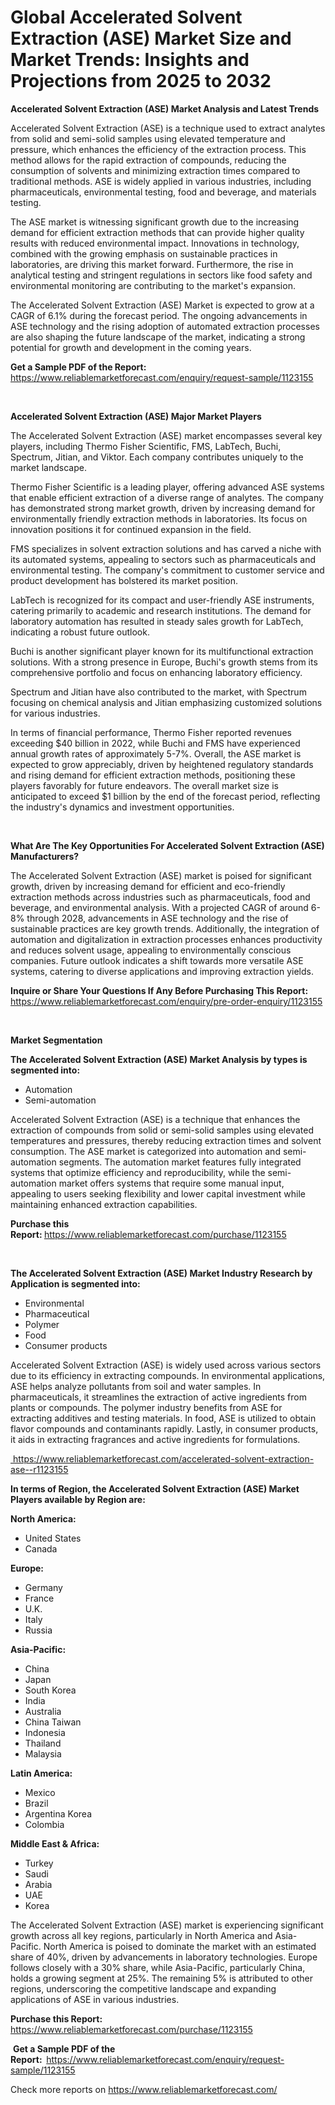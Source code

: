 <p><h1>Global Accelerated Solvent Extraction (ASE) Market Size and Market Trends: Insights and Projections from 2025 to 2032</h1></p><p><strong>Accelerated Solvent Extraction (ASE) Market Analysis and Latest Trends</strong></p>
<p><p>Accelerated Solvent Extraction (ASE) is a technique used to extract analytes from solid and semi-solid samples using elevated temperature and pressure, which enhances the efficiency of the extraction process. This method allows for the rapid extraction of compounds, reducing the consumption of solvents and minimizing extraction times compared to traditional methods. ASE is widely applied in various industries, including pharmaceuticals, environmental testing, food and beverage, and materials testing.</p><p>The ASE market is witnessing significant growth due to the increasing demand for efficient extraction methods that can provide higher quality results with reduced environmental impact. Innovations in technology, combined with the growing emphasis on sustainable practices in laboratories, are driving this market forward. Furthermore, the rise in analytical testing and stringent regulations in sectors like food safety and environmental monitoring are contributing to the market's expansion. </p><p>The Accelerated Solvent Extraction (ASE) Market is expected to grow at a CAGR of 6.1% during the forecast period. The ongoing advancements in ASE technology and the rising adoption of automated extraction processes are also shaping the future landscape of the market, indicating a strong potential for growth and development in the coming years.</p></p>
<p><strong>Get a Sample PDF of the Report:&nbsp;</strong> <a href="https://www.reliablemarketforecast.com/enquiry/request-sample/1123155?utm_campaign=2633&utm_medium=2&utm_source=Github&utm_content=ia&utm_term=03032025&utm_id=accelerated-solvent-extraction-ase">https://www.reliablemarketforecast.com/enquiry/request-sample/1123155</a></p>
<p>&nbsp;</p>
<p><strong>Accelerated Solvent Extraction (ASE) Major Market Players</strong></p>
<p><p>The Accelerated Solvent Extraction (ASE) market encompasses several key players, including Thermo Fisher Scientific, FMS, LabTech, Buchi, Spectrum, Jitian, and Viktor. Each company contributes uniquely to the market landscape.</p><p>Thermo Fisher Scientific is a leading player, offering advanced ASE systems that enable efficient extraction of a diverse range of analytes. The company has demonstrated strong market growth, driven by increasing demand for environmentally friendly extraction methods in laboratories. Its focus on innovation positions it for continued expansion in the field.</p><p>FMS specializes in solvent extraction solutions and has carved a niche with its automated systems, appealing to sectors such as pharmaceuticals and environmental testing. The company's commitment to customer service and product development has bolstered its market position.</p><p>LabTech is recognized for its compact and user-friendly ASE instruments, catering primarily to academic and research institutions. The demand for laboratory automation has resulted in steady sales growth for LabTech, indicating a robust future outlook.</p><p>Buchi is another significant player known for its multifunctional extraction solutions. With a strong presence in Europe, Buchi's growth stems from its comprehensive portfolio and focus on enhancing laboratory efficiency.</p><p>Spectrum and Jitian have also contributed to the market, with Spectrum focusing on chemical analysis and Jitian emphasizing customized solutions for various industries.</p><p>In terms of financial performance, Thermo Fisher reported revenues exceeding $40 billion in 2022, while Buchi and FMS have experienced annual growth rates of approximately 5-7%. Overall, the ASE market is expected to grow appreciably, driven by heightened regulatory standards and rising demand for efficient extraction methods, positioning these players favorably for future endeavors. The overall market size is anticipated to exceed $1 billion by the end of the forecast period, reflecting the industry's dynamics and investment opportunities.</p></p>
<p>&nbsp;</p>
<p><strong>What Are The Key Opportunities For Accelerated Solvent Extraction (ASE) Manufacturers?</strong></p>
<p><p>The Accelerated Solvent Extraction (ASE) market is poised for significant growth, driven by increasing demand for efficient and eco-friendly extraction methods across industries such as pharmaceuticals, food and beverage, and environmental analysis. With a projected CAGR of around 6-8% through 2028, advancements in ASE technology and the rise of sustainable practices are key growth trends. Additionally, the integration of automation and digitalization in extraction processes enhances productivity and reduces solvent usage, appealing to environmentally conscious companies. Future outlook indicates a shift towards more versatile ASE systems, catering to diverse applications and improving extraction yields.</p></p>
<p><strong>Inquire or Share Your Questions If Any Before Purchasing This Report:</strong> <a href="https://www.reliablemarketforecast.com/enquiry/pre-order-enquiry/1123155?utm_campaign=2633&utm_medium=2&utm_source=Github&utm_content=ia&utm_term=03032025&utm_id=accelerated-solvent-extraction-ase">https://www.reliablemarketforecast.com/enquiry/pre-order-enquiry/1123155</a></p>
<p>&nbsp;</p>
<p><strong>Market Segmentation</strong></p>
<p><strong>The Accelerated Solvent Extraction (ASE) Market Analysis by types is segmented into:</strong></p>
<p><ul><li>Automation</li><li>Semi-automation</li></ul></p>
<p><p>Accelerated Solvent Extraction (ASE) is a technique that enhances the extraction of compounds from solid or semi-solid samples using elevated temperatures and pressures, thereby reducing extraction times and solvent consumption. The ASE market is categorized into automation and semi-automation segments. The automation market features fully integrated systems that optimize efficiency and reproducibility, while the semi-automation market offers systems that require some manual input, appealing to users seeking flexibility and lower capital investment while maintaining enhanced extraction capabilities.</p></p>
<p><strong>Purchase this Report:&nbsp;</strong><a href="https://www.reliablemarketforecast.com/purchase/1123155?utm_campaign=2633&utm_medium=2&utm_source=Github&utm_content=ia&utm_term=03032025&utm_id=accelerated-solvent-extraction-ase">https://www.reliablemarketforecast.com/purchase/1123155</a></p>
<p>&nbsp;</p>
<p><strong>The Accelerated Solvent Extraction (ASE) Market Industry Research by Application is segmented into:</strong></p>
<p><ul><li>Environmental</li><li>Pharmaceutical</li><li>Polymer</li><li>Food</li><li>Consumer products</li></ul></p>
<p><p>Accelerated Solvent Extraction (ASE) is widely used across various sectors due to its efficiency in extracting compounds. In environmental applications, ASE helps analyze pollutants from soil and water samples. In pharmaceuticals, it streamlines the extraction of active ingredients from plants or compounds. The polymer industry benefits from ASE for extracting additives and testing materials. In food, ASE is utilized to obtain flavor compounds and contaminants rapidly. Lastly, in consumer products, it aids in extracting fragrances and active ingredients for formulations.</p></p>
<p><a href="https://www.reliablemarketforecast.com/accelerated-solvent-extraction-ase--r1123155?utm_campaign=2633&utm_medium=2&utm_source=Github&utm_content=ia&utm_term=03032025&utm_id=accelerated-solvent-extraction-ase">&nbsp;https://www.reliablemarketforecast.com/accelerated-solvent-extraction-ase--r1123155</a></p>
<p><strong>In terms of Region, the Accelerated Solvent Extraction (ASE) Market Players available by Region are:</strong></p>
<p>
    <p> <strong> North America: </strong>
        <ul>
            <li>United States</li>
            <li>Canada</li>
        </ul>
        </p> 
    <p> <strong> Europe: </strong>
        <ul>
            <li>Germany</li>
            <li>France</li>
            <li>U.K.</li>
            <li>Italy</li>
            <li>Russia</li>
        </ul>
        </p> 
    <p> <strong> Asia-Pacific: </strong>
        <ul>
            <li>China</li>
            <li>Japan</li>
            <li>South Korea</li>
            <li>India</li>
            <li>Australia</li>
            <li>China Taiwan</li>
            <li>Indonesia</li>
            <li>Thailand</li>
            <li>Malaysia</li>
        </ul>
        </p> 
    <p> <strong> Latin America: </strong>
        <ul>
            <li>Mexico</li>
            <li>Brazil</li>
            <li>Argentina Korea</li>
            <li>Colombia</li>
        </ul>
        </p> 
    <p> <strong> Middle East & Africa: </strong>
        <ul>
            <li>Turkey</li>
            <li>Saudi</li>
            <li>Arabia</li>
            <li>UAE</li>
            <li>Korea</li>
        </ul>
    </p>
    </p>
<p><p>The Accelerated Solvent Extraction (ASE) market is experiencing significant growth across all key regions, particularly in North America and Asia-Pacific. North America is poised to dominate the market with an estimated share of 40%, driven by advancements in laboratory technologies. Europe follows closely with a 30% share, while Asia-Pacific, particularly China, holds a growing segment at 25%. The remaining 5% is attributed to other regions, underscoring the competitive landscape and expanding applications of ASE in various industries.</p></p>
<p><strong>Purchase this Report: </strong><a href="https://www.reliablemarketforecast.com/purchase/1123155?utm_campaign=2633&utm_medium=2&utm_source=Github&utm_content=ia&utm_term=03032025&utm_id=accelerated-solvent-extraction-ase">https://www.reliablemarketforecast.com/purchase/1123155</a></p>
<p>&nbsp;<strong>Get a Sample PDF of the Report:&nbsp;&nbsp;</strong><a href="https://www.reliablemarketforecast.com/enquiry/request-sample/1123155?utm_campaign=2633&utm_medium=2&utm_source=Github&utm_content=ia&utm_term=03032025&utm_id=accelerated-solvent-extraction-ase">https://www.reliablemarketforecast.com/enquiry/request-sample/1123155</a></p>
<p><strong></strong></p>
<p>Check more reports on <a href="https://www.reliablemarketforecast.com/?utm_campaign=2633&utm_medium=2&utm_source=Github&utm_content=ia&utm_term=03032025&utm_id=accelerated-solvent-extraction-ase">https://www.reliablemarketforecast.com/</a></p>